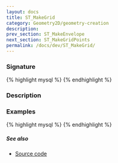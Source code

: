```yaml
---
layout: docs
title: ST_MakeGrid
category: Geometry2D/geometry-creation
description: 
prev_section: ST_MakeEnvelope
next_section: ST_MakeGridPoints
permalink: /docs/dev/ST_MakeGrid/
---
```


### Signature

{% highlight mysql %}
{% endhighlight %}

### Description

### Examples

{% highlight mysql %}
{% endhighlight %}

##### See also

* <a href="https://github.com/irstv/H2GIS/blob/master/h2spatial-ext/src/main/java/org/h2gis/h2spatialext/function/spatial/create/ST_MakeGrid.java" target="_blank">Source code</a>

